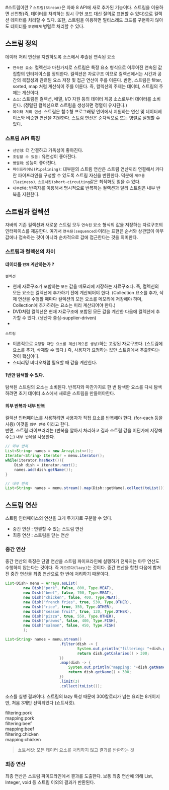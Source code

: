 #스트림이란 ?
`스트림(Stream)`은 자바 8 API에 새로 추가된 기능이다. 스트림을 이용하면 선언형(즉, 데이터를 처리하는 임시 구현 코드 대신 질의로 표현할 수 있다)으로 
컬렉션 데이터를 처리할 수 있다. 또한, 스트림을 이용하면 멀티스레드 코드를 구현하지 않아도 데이터를 `투명하게` 병렬로 처리할 수 있다.

## 스트림 정의
데이터 처리 연산을 지원하도록 소스에서 추출된 연속된 요소
* `연속된 요소`: 컬렉션과 마찬가지로 스트림은 특정 요소 형식으로 이루어진 연속된 값 집합의 인터페이스를 정의한다. 컬렉션은 자료구조 이므로 컬렉션에서는 시간과 공간의 
  복잡성과 관련된 요소 저장 및 접근 연산이 주를 이룬다. 반면, 스트림은 filter, sorted, map 처럼 계산식이 주를 이룬다. 즉, 컬렉션의 주제는 데이터, 스트림의 주제는 계산이다.
* `소스`: 스트림은 컬렉션, 배열, I/O 자원 등의 데이터 제공 소스로부터 데이터를 소비한다. (정렬된 컬렉션으로 스트림을 생성하면 정렬이 유지된다.)  
* `데이터 처리 연산`: 스트림은 함수형 프로그래밍 언어에서 지원하는 연산 및 데이터베이스와 비슷한 연산을 지원한다. 스트림 연산은 순차적으로 또는 병렬로 실행할 수 있다.

### 스트림 API 특징
* `선언형`: 더 간결하고 가독성이 좋아진다.
* `조립할 수 있음` : 유연성이 좋아진다.
* `병렬화`: 성능이 좋아진다.
* `파이프라이닝(Pipelining)`: 대부분의 스트림 연산은 스트림 연산끼리 연결해서 커다란 파이프라인을 구성할 수 있도록 스트림 자신을 반환한다. 
덕분에 `게으름(laziness)`, `쇼트서킷(short-circuiting`같은 최적화도 얻을 수 있다.
* `내부반복`: 반족자를 이용해서 명시적으로 반복하는 컬렉션과 달리 스트림은 내부 반복을 지원한다.


## 스트림과 컬렉션
자바의 기존 컬렉션과 새로운 스트림 모두 `연속된` 요소 형식의 값을 저장하는 자료구조의 인터페이스를 제공한다. 여기서 `연속된(sequenced)`이라는 표현은 순서와 상관없이
아무 값에나 접속하는 것이 아니라 순차적으로 값에 접근한다는 것을 의미한다.

### 스트림과 컬렉션의 차이

#### 데이터를 `언제` 계산하는가 ?

`컬렉션`
* 현재 자료구조가 포함하는 `모든` 값을 메모리에 저장하는 자료구조다. 즉, 컬렉션의 모든 요소는 컬렉션에 추가하기 전에 계산되어야 한다.
(Collection 요소를 추가, 삭제 연산을 수행할 때마다 컬렉션의 모든 요소를 메모리에 저장해야 하며, Collection에 추가하려는 요소는 미리 계산되어야 한다.)
* DVD처럼 컬렉션은 현재 자료구조에 포함된 모든 값을 계산한 다음에 컬렉션에 추가할 수 있다. (생산자 중심-supplier-driven)
* 

`스트림`
* 이론적으로 `요청할 때만 요소를 계산(게으른 생성)`하는 고정된 자료구조다. (스트림에 요소를 추가, 삭제할 수 없다.) 즉, 사용자가 요청하는 값만 스트림에서 추출한다는 것이 핵심이다.
* 스티리밍 비디오처럼 필요할 때 값을 계산한다.

#### 1번만 탐색할 수 있다.
탐색된 스트림의 요소는 소비된다. 반복자와 마찬가지로 한 번 탐색한 요소를 다시 탐색하려면 초기 데이터 소스에서 새로운 스트림을 만들어야한다.

#### 외부 반복과 내부 반복 

컬렉션 인터페이스를 사용하려면 사용자가 직접 요소를 반복해야 한다. (for-each 등을 사용) 이것을 `외부 반복` 이라고 한다.</br>
반면, 스트림 라이브러리는 (반복을 알아서 처리하고 결과 스트림 값을 어딘가에 저장해주는) `내부 반복`을 사용한다.

```java
// 외부 반복
List<String> names = new ArrayList<>();
Iterator<String> Iterator = menu.iterator();
while(iterator.hasNext()){
    Dish dish = iterator.next();
    names.add(dish.getName());
}
```

```java
// 내부 반복
List<String> names = menu.stream().map(Dish::getName).collect(toList());
```

## 스트림 연산
스트림 인터페이스의 연산을 크게 두가지로 구분할 수 있다.
* 중간 연산 : 연결할 수 있는 스트림 연산
* 최종 연산 : 스트림을 닫는 연산

### 중간 연산 
중간 연산의 특징은 단말 연산을 스트림 파이프라인에 실행하기 전까지는 아무 연산도 수행하지 않는다는 것이다. 즉 `게으르다(lazy)`는 것이다.
중간 연산을 합친 다음에 합쳐진 중간 연산을 최종 연산으로 한 번에 처리하기 때문이다.


```java
List<Dish> menu = Arrays.asList(
        new Dish("pork", false, 800, Type.MEAT),
        new Dish("beef", false, 700, Type.MEAT),
        new Dish("chicken", false, 400, Type.MEAT),
        new Dish("french fries", true, 530, Type.OTHER),
        new Dish("rice", true, 350, Type.OTHER),
        new Dish("season fruit", true, 120, Type.OTHER),
        new Dish("pizza", true, 550, Type.OTHER),
        new Dish("prawns", false, 400, Type.FISH),
        new Dish("salmon", false, 450, Type.FISH)
        );

List<String> names = menu.stream()
                        .filter(dish -> {
                                System.out.println("filtering: "+dish.getName());
                                return dish.getCalories() > 300;
                        })
                        .map(dish -> {
                            System.out.println("mapping: "+dish.getName());
                            return dish.getName() > 300;
                        })
                        .limit(3)
                        .collect(toList());
```

소스를 실행 결과이다. 스트림의 lazy 특성 때문에 300칼로리가 넘는 요리는 8개이지만, 처음 3개만 선택되었다 (쇼트서킷).

filtering:pork</br>
mapping:pork</br>
filtering:beef</br>
mapping:beef</br>
filtering:chicken</br>
mapping:chicken</br>

>  쇼트서킷: 모든 데이터 요소를 처리하지 않고 결과를 반환하는 것

### 최종 연산
최종 연산은 스트림 파이프라인에서 결과를 도출한다. 보통 최종 연산에 의해 List, Integer, void 등 스트림 이외의 결과가 반환된다.


